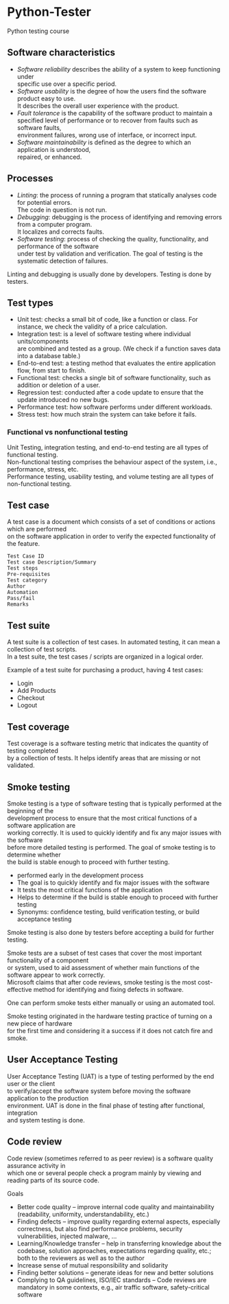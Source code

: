 # Python-Tester
Python testing course


## Software characteristics 

- *Software reliability* describes the ability of a system to keep functioning under  
  specific use over a specific period.  
- *Software usability* is the degree of how the users find the software product easy to use.  
  It describes the overall user experience with the product.  
- *Fault tolerance* is the capability of the software product to maintain a  
  specified level of performance or to recover from faults such as software faults,  
  environment failures, wrong use of interface, or incorrect input.  
- *Software maintainability* is defined as the degree to which an application is understood,  
  repaired, or enhanced.  

## Processes 

 - *Linting*: the process of running a program that statically analyses code for potential errors.  
   The code in question is not run.  
 - *Debugging*: debugging is the process of identifying and removing errors from a computer program.  
   It localizes and corrects faults.  
 - *Software testing*:  process of checking the quality, functionality, and performance of the software  
   under test by validation and verification. The goal of testing is the systematic detection of failures.  

Linting and debugging is usually done by developers. Testing is done by testers. 


## Test types

- Unit test: checks a small bit of code, like a function or class. For instance, we check the validity
  of a price calculation.  
- Integration test: is a level of software testing where individual units/components  
  are combined and tested as a group. (We check if a function saves data into a database table.)  
- End-to-end test: a testing method that evaluates the entire application flow, from start to finish.
- Functional test: checks a single bit of software functionality, such as addition or deletion of a user.
- Regression test: conducted after a code update to ensure that the update introduced no new bugs.
- Performance test: how software performs under different workloads.
- Stress test: how much strain the system can take before it fails.

### Functional vs nonfunctional testing  

Unit Testing, integration testing, and end-to-end testing are all types of functional testing.  
Non-functional testing comprises the behaviour aspect of the system, i.e., performance, stress, etc.  
Performance testing, usability testing, and volume testing are all types of non-functional testing.  


## Test case 

A test case is a document which consists of a set of conditions or actions which are performed  
on the software application in order to verify the expected functionality of the feature.  

    Test Case ID 
    Test case Description/Summary
    Test steps 
    Pre-requisites 
    Test category
    Author
    Automation 
    Pass/fail
    Remarks

## Test suite 

A test suite is a collection of test cases. In automated testing, it can mean a collection of test scripts.  
In a test suite, the test cases / scripts are organized in a logical order.  

Example of a test suite for purchasing a product, having 4 test cases:

- Login
- Add Products
- Checkout
- Logout



## Test coverage

Test coverage is a software testing metric that indicates the quantity of testing completed  
by a collection of tests. It helps identify areas that are missing or not validated.


## Smoke testing 

Smoke testing is a type of software testing that is typically performed at the beginning of the  
development process to ensure that the most critical functions of a software application are   
working correctly. It is used to quickly identify and fix any major issues with the software   
before more detailed testing is performed. The goal of smoke testing is to determine whether   
the build is stable enough to proceed with further testing. 

- performed early in the development process
- The goal is to quickly identify and fix major issues with the software
- It tests the most critical functions of the application
- Helps to determine if the build is stable enough to proceed with further testing
- Synonyms: confidence testing, build verification testing, or build acceptance testing


Smoke testing is also done by testers before accepting a build for further testing.

Smoke tests are a subset of test cases that cover the most important functionality of a component  
or system, used to aid assessment of whether main functions of the software appear to work correctly.  
Microsoft claims that after code reviews, smoke testing is the most cost-effective method for 
identifying and fixing defects in software.  

One can perform smoke tests either manually or using an automated tool.  

Smoke testing originated in the hardware testing practice of turning on a new piece of hardware  
for the first time and considering it a success if it does not catch fire and smoke. 


## User Acceptance Testing

User Acceptance Testing (UAT) is a type of testing performed by the end user or the client  
to verify/accept the software system before moving the software application to the production  
environment. UAT is done in the final phase of testing after functional, integration  
and system testing is done.


## Code review

Code review (sometimes referred to as peer review) is a software quality assurance activity in  
which one or several people check a program mainly by viewing and reading parts of its source code.  

Goals 

- Better code quality  – improve internal code quality and maintainability
  (readability, uniformity, understandability, etc.)
- Finding defects  – improve quality regarding external aspects, especially correctness,
  but also find performance problems, security vulnerabilities, injected malware, ...
- Learning/Knowledge transfer  – help in transferring knowledge about the codebase, solution approaches,
  expectations regarding quality, etc.; both to the reviewers as well as to the author
- Increase sense of mutual responsibility and solidarity
- Finding better solutions  – generate ideas for new and better solutions 
- Complying to QA guidelines, ISO/IEC standards  – Code reviews are mandatory in some contexts, e.g.,
  air traffic software, safety-critical software








